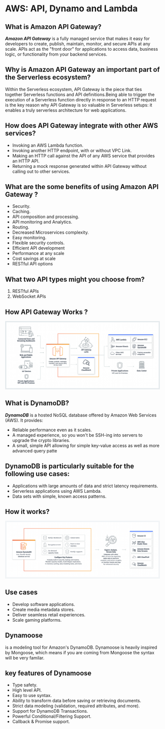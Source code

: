 
# AWS: API, Dynamo and Lambda
## What is Amazon API Gateway?
***Amazon API Gateway*** is a fully managed service that makes it easy for developers to create, publish, maintain, monitor, and secure APIs at any scale. APIs act as the "front door" for applications to access data, business logic, or functionality from your backend services.
## Why is Amazon API Gateway an important part of the Serverless ecosystem?
Within the Serverless ecosystem, API Gateway is the piece that ties together Serverless functions and API definitions.Being able to trigger the execution of a Serverless function directly in response to an HTTP request is the key reason why API Gateway is so valuable in Serverless setups: it enables a truly serverless architecture for web applications.
## How does API Gateway integrate with other AWS services?
- Invoking an AWS Lambda function.
- Invoking another HTTP endpoint, with or without VPC Link.
- Making an HTTP call against the API of any AWS service that provides an HTTP API.
- Returning a mock response generated within API Gateway without calling out to other services.
## What are the some benefits of using Amazon API Gateway ?
- Security.
- Caching.
- API composition and processing.
- API monitoring and Analytics.
- Routing.
- Decreased Microservices complexity.
- Easy monitoring.
- Flexible security controls.
- Efficient API development
- Performance at any scale
- Cost savings at scale
- RESTful API options
## What two API types might you choose from?
1. RESTful APIs
2. WebSocket APIs
## How API Gateway Works ?
![](./images/API-GATEWAY.png)
## What is DynamoDB?
***DynamoDB*** is a hosted NoSQL database offered by Amazon Web Services (AWS). It provides:

- Reliable performance even as it scales.
- A managed experience, so you won't be SSH-ing into servers to upgrade the crypto libraries.
- A small, simple API allowing for simple key-value access as well as more advanced query patte
## DynamoDB is particularly suitable for the following use cases:
- Applications with large amounts of data and strict latency requirements.
- Serverless applications using AWS Lambda.
- Data sets with simple, known access patterns.
## How it works?
![](./images/Amazon-DynamoDBa.png)
## Use cases
- Develop software applications.
- Create media metadata stores.
- Deliver seamless retail experiences.
- Scale gaming platforms.
## Dynamoose
is a modeling tool for Amazon's DynamoDB. Dynamoose is heavily inspired by Mongoose, which means if you are coming from Mongoose the syntax will be very familar.
## key features of Dynamoose
- Type safety.
- High level API.
- Easy to use syntax.
- Ability to transform data before saving or retrieving documents.
- Strict data modeling (validation, required attributes, and more).
- Support for DynamoDB Transactions.
- Powerful Conditional/Filtering Support.
- Callback & Promise support.